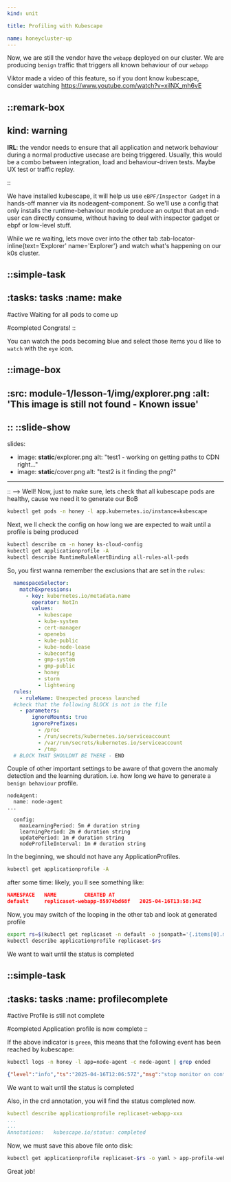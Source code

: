 ```yaml
---
kind: unit

title: Profiling with Kubescape

name: honeycluster-up
---
```


Now, we are still the vendor have the `webapp` deployed on our cluster. 
We are producing `benign` traffic that triggers all known behaviour of our `webapp`

Viktor made a video of this feature, so if you dont know kubescape, consider watching https://www.youtube.com/watch?v=xilNX_mh6vE 

::remark-box
---
kind: warning
---
__IRL__: the vendor needs to ensure that all application and network behaviour during a normal productive usecase
are being triggered. Usually, this would be a combo between integration, load and behaviour-driven tests. Maybe UX test
or traffic replay.

::


We have installed kubescape, it will help us use `eBPF/Inspector Gadget` in a hands-off manner via its nodeagent-component. So  we'll use a config that only installs the runtime-behaviour module produce an output that an end-user can directly consume, without having to deal with inspector gadget or ebpf or low-level stuff.


While we re waiting, lets move over into the other tab :tab-locator-inline{text='Explorer' name='Explorer'} and watch what's happening on our k0s cluster.

::simple-task
---
:tasks: tasks
:name: make
---
#active
Waiting for all pods to come up

#completed
Congrats! 
::

You can watch the pods becoming blue and select those items you d like to `watch` with the `eye` icon.

 ::image-box
---
:src: module-1/lesson-1/img/explorer.png
:alt: 'This image is still not found - Known issue'
---
:: 
::slide-show
---
slides:
- image: __static__/explorer.png
  alt: "test1 - working on getting paths to CDN right..."
- image: __static__/cover.png
  alt: "test2 is it finding the png?"
---
::
-->
Well! Now, just to make sure, lets check that all kubescape pods are healthy, cause we need it to 
generate our BoB



```sh
kubectl get pods -n honey -l app.kubernetes.io/instance=kubescape
```
Next, we ll check the config on how long we are expected to wait until a profile is being produced

```sh
kubectl describe cm -n honey ks-cloud-config
kubectl get applicationprofile -A
kubectl describe RuntimeRuleAlertBinding all-rules-all-pods
```


So, you first wanna remember the exclusions that are set in the `rules`:
<!-- ::remark-box
---
kind: warning
---
TODO: remove the ignoreMounts/Prefixes by default, havnt found how to do that elegantly
```sh
kubectl edit RuntimeRuleAlertBinding all-rules-all-pods
```
:: -->

```yaml
  namespaceSelector:
    matchExpressions:
      - key: kubernetes.io/metadata.name
        operator: NotIn
        values:
          - kubescape
          - kube-system
          - cert-manager
          - openebs
          - kube-public
          - kube-node-lease
          - kubeconfig
          - gmp-system
          - gmp-public
          - honey
          - storm
          - lightening
  rules:
    - ruleName: Unexpected process launched
  #check that the following BLOCK is not in the file
    - parameters:
        ignoreMounts: true
        ignorePrefixes:
          - /proc
          - /run/secrets/kubernetes.io/serviceaccount
          - /var/run/secrets/kubernetes.io/serviceaccount
          - /tmp
  # BLOCK THAT SHOULDNT BE THERE - END
```


Couple of other important settings to be aware of that govern the anomaly detection and the
learning duration. i.e. how long we have to generate a `benign behaviour` profile. 
<!-- I chose to set these durations to be very small, as this is a demo. 
::remark-box
---
kind: warning
---
TODO: figure out if the annotation in the webapp `kubescape.io/max-sniffing-time: "2m"` takes precendence. it seems to break on k0s
and if it overrides the learningPeriod or the maxlearningPeriod or both. (the `"scanTimeout": "5m"` is related to grype and has nothing to do with the runtime stuff)
:: -->

```
nodeAgent:
  name: node-agent
...

  config:
    maxLearningPeriod: 5m # duration string
    learningPeriod: 2m # duration string
    updatePeriod: 1m # duration string
    nodeProfileInterval: 1m # duration string
```

In the beginning, we should not have any ApplicationProfiles.

```sh
kubectl get applicationprofile -A
```
after some time: likely, you ll see something like:
```json
NAMESPACE   NAME         CREATED AT
default     replicaset-webapp-85974bd68f   2025-04-16T13:58:34Z
```
Now, you may switch of the looping in the other tab and look at generated profile

```sh
export rs=$(kubectl get replicaset -n default -o jsonpath='{.items[0].metadata.name}')
kubectl describe applicationprofile replicaset-$rs
```

We want to wait until the status is completed


::simple-task
---
:tasks: tasks
:name:  profilecomplete
---
#active
Profile is still not complete

#completed
Application profile is now complete
::

If the above indicator is `green`, this means that the following event has been reached by kubescape:

```sh
kubectl logs -n honey -l app=node-agent -c node-agent | grep ended
```


```json
{"level":"info","ts":"2025-04-16T12:06:57Z","msg":"stop monitor on container - monitoring time ended","container ID":"8ac882eefce545c63fdad8d090f7d6074389301c0474b9aed810f207fa62e924","k8s workload":"default/webapp/ping-app"}
```


We want to wait until the status is completed


Also, in the crd annotation, you will find the status completed now. 

```yaml
kubectl describe applicationprofile replicaset-webapp-xxx
...
...
Annotations:   kubescape.io/status: completed
```

Now, we must save this above file onto disk:

```sh
kubectl get applicationprofile replicaset-$rs -o yaml > app-profile-webapp.yaml
```
<!-- 
## Comparison to recording the profile when the app is already running

Just, because I found it rather insightful, let's do one more thing.

First, check the looping ping is still going on in the other tab, then come back here.

Let's delete the app


Go back to the :tab-locator-inline{text='Term 1' name='Term 1'}, where you had that ping-loop and kill it using `ctrl c`. 


-- ::simple-task
---
:tasks: tasks
:name: appprofempty
---
#active
Delete all application profiles in case you have any

#completed
Yay! All clear!
::  -->

Great job!
